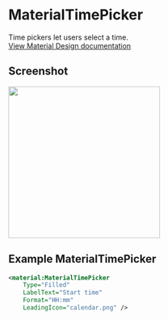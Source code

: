# MaterialTimePicker
Time pickers let users select a time.
<br/>
[View Material Design documentation](https://material.io/components/time-pickers)

## Screenshot

<img src="https://github.com/HorusSoftwareUY/MaterialDesignControlsPlugin/blob/master/screenshots/time_picker.gif" width="300">

## Example MaterialTimePicker
```XML
<material:MaterialTimePicker 
    Type="Filled" 
    LabelText="Start time" 
    Format="HH:mm" 
    LeadingIcon="calendar.png" />
```